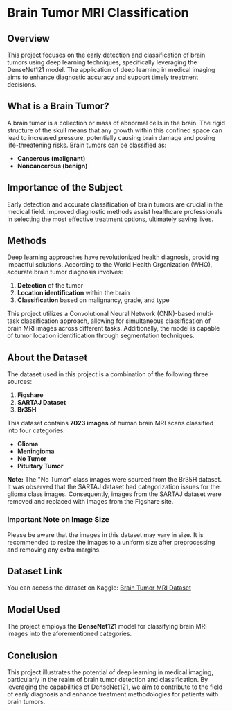 # Brain Tumor MRI Classification

## Overview
This project focuses on the early detection and classification of brain tumors using deep learning techniques, specifically leveraging the DenseNet121 model. The application of deep learning in medical imaging aims to enhance diagnostic accuracy and support timely treatment decisions.

## What is a Brain Tumor?
A brain tumor is a collection or mass of abnormal cells in the brain. The rigid structure of the skull means that any growth within this confined space can lead to increased pressure, potentially causing brain damage and posing life-threatening risks. Brain tumors can be classified as:
- **Cancerous (malignant)**
- **Noncancerous (benign)**

## Importance of the Subject
Early detection and accurate classification of brain tumors are crucial in the medical field. Improved diagnostic methods assist healthcare professionals in selecting the most effective treatment options, ultimately saving lives.

## Methods
Deep learning approaches have revolutionized health diagnosis, providing impactful solutions. According to the World Health Organization (WHO), accurate brain tumor diagnosis involves:
1. **Detection** of the tumor
2. **Location identification** within the brain
3. **Classification** based on malignancy, grade, and type

This project utilizes a Convolutional Neural Network (CNN)-based multi-task classification approach, allowing for simultaneous classification of brain MRI images across different tasks. Additionally, the model is capable of tumor location identification through segmentation techniques.

## About the Dataset
The dataset used in this project is a combination of the following three sources:
1. **Figshare**
2. **SARTAJ Dataset**
3. **Br35H**

This dataset contains **7023 images** of human brain MRI scans classified into four categories:
- **Glioma**
- **Meningioma**
- **No Tumor**
- **Pituitary Tumor**

**Note:** The "No Tumor" class images were sourced from the Br35H dataset. It was observed that the SARTAJ dataset had categorization issues for the glioma class images. Consequently, images from the SARTAJ dataset were removed and replaced with images from the Figshare site.

### Important Note on Image Size
Please be aware that the images in this dataset may vary in size. It is recommended to resize the images to a uniform size after preprocessing and removing any extra margins.

## Dataset Link
You can access the dataset on Kaggle: [Brain Tumor MRI Dataset](https://www.kaggle.com/datasets/masoudnickparvar/brain-tumor-mri-dataset)

## Model Used
The project employs the **DenseNet121** model for classifying brain MRI images into the aforementioned categories.

## Conclusion
This project illustrates the potential of deep learning in medical imaging, particularly in the realm of brain tumor detection and classification. By leveraging the capabilities of DenseNet121, we aim to contribute to the field of early diagnosis and enhance treatment methodologies for patients with brain tumors.
